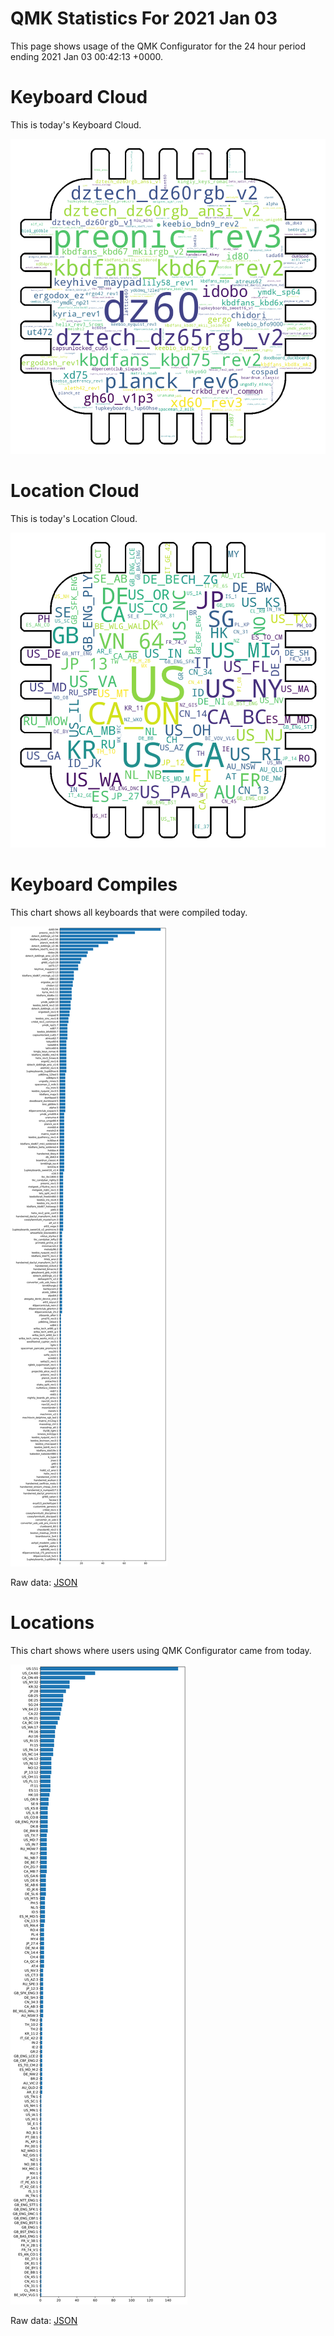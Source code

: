 # QMK Statistics For 2021 Jan 03

This page shows usage of the QMK Configurator for the 24 hour period ending 2021 Jan 03 00:42:13 +0000.

# Keyboard Cloud

This is today's Keyboard Cloud.

<img src="reports/20210103/keyboards_wordcloud.png">

# Location Cloud

This is today's Location Cloud.

<img src="reports/20210103/locations_wordcloud.png">

# Keyboard Compiles

This chart shows all keyboards that were compiled today.

<img src="reports/20210103/keyboards.svg">

Raw data: [JSON](reports/20210103/keyboards.json ':ignore')

# Locations

This chart shows where users using QMK Configurator came from today.

<img src="reports/20210103/locations.svg">

Raw data: [JSON](reports/20210103/locations.json ':ignore')
    
